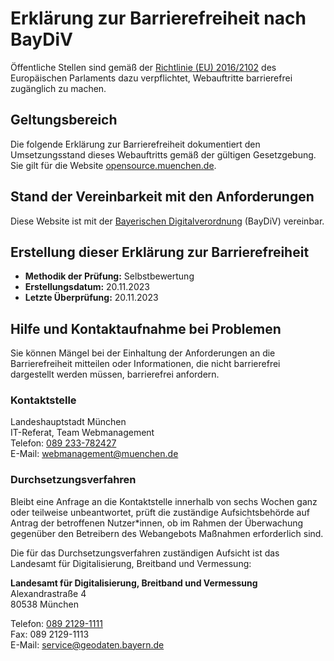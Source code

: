 # Erklärung zur Barrierefreiheit nach BayDiV

Öffentliche Stellen sind gemäß der [Richtlinie (EU) 2016/2102](https://eur-lex.europa.eu/legal-content/DE/LSU/?uri=CELEX:32016L2102) des Europäischen Parlaments dazu verpflichtet, Webauftritte barrierefrei zugänglich zu machen.

## Geltungsbereich

Die folgende Erklärung zur Barrierefreiheit dokumentiert den Umsetzungsstand dieses Webauftritts gemäß der gültigen Gesetzgebung. Sie gilt für die Website [opensource.muenchen.de](https://opensource.muenchen.de).

## Stand der Vereinbarkeit mit den Anforderungen

Diese Website ist mit der [Bayerischen Digitalverordnung](https://www.gesetze-bayern.de/Content/Document/BayDiV) (BayDiV) vereinbar.

## Erstellung dieser Erklärung zur Barrierefreiheit

- **Methodik der Prüfung:** Selbstbewertung
- **Erstellungsdatum:** 20.11.2023
- **Letzte Überprüfung:** 20.11.2023

## Hilfe und Kontaktaufnahme bei Problemen

Sie können Mängel bei der Einhaltung der Anforderungen an die Barrierefreiheit mitteilen oder Informationen, die nicht barrierefrei dargestellt werden müssen, barrierefrei anfordern.

### Kontaktstelle

Landeshauptstadt München  
IT-Referat, Team Webmanagement  
Telefon: <a href="tel:+4989233782427" rel="me">089 233-782427</a>  
E-Mail: [webmanagement@muenchen.de](mailto:webmanagement@muenchen.de)

### Durchsetzungsverfahren

Bleibt eine Anfrage an die Kontaktstelle innerhalb von sechs Wochen ganz oder teilweise unbeantwortet, prüft die zuständige Aufsichtsbehörde auf Antrag der betroffenen Nutzer\*innen, ob im Rahmen der Überwachung gegenüber den Betreibern des Webangebots Maßnahmen erforderlich sind.

Die für das Durchsetzungsverfahren zuständigen Aufsicht ist das Landesamt für Digitalisierung, Breitband und Vermessung:

**Landesamt für Digitalisierung, Breitband und Vermessung**  
Alexandrastraße 4  
80538 München

Telefon: <a href="tel:+498921291111" rel="me">089 2129-1111</a>  
Fax: 089 2129-1113  
E-Mail: [service@geodaten.bayern.de](mailto:service@geodaten.bayern.de)

